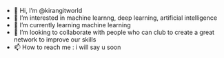 - 👋 Hi, I’m @kirangitworld
- 👀 I’m interested in machine learnng, deep learning, artificial intelligence
- 🌱 I’m currently learning machine learning
- 💞️ I’m looking to collaborate with people who can club to create a great network to improve our skills
- 📫 How to reach me : i will say u soon

<!---
kirangitworld/kirangitworld is a ✨ special ✨ repository because its `README.md` (this file) appears on your GitHub profile.
You can click the Preview link to take a look at your changes.
--->
